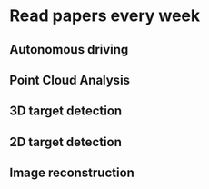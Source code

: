 # Read papers every week

## Autonomous driving

## Point Cloud Analysis

## 3D target detection

## 2D target detection

## Image reconstruction

